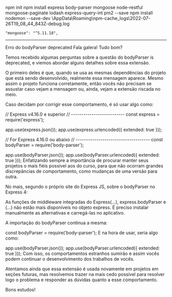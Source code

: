 npm init
npm install express body-parser mongoose node-restful mongoose-paginate lodash express-query-int pm2 --save
npm install nodemon --save-dev
\AppData\Roaming\npm-cache\_logs\2022-07-26T19_08_44_843Z-debug.log


    "mongoose": "^5.11.18",



































----------------------------------------------------------------------------------------------------

Erro do bodyParser deprecated
Fala galera! Tudo bom?

Temos recebido algumas perguntas sobre a questão do bodyParser is deprecated, e viemos abordar alguns detalhes sobre essa extensão.

O primeiro deles é que, quando se usa as mesmas dependências do projeto que está sendo desenvolvido, realmente essa mensagem aparece. Mesmo assim o projeto funciona corretamente, então vocês não precisam se assustar caso vejam a mensagem ou, ainda, vejam a extensão riscada no meio.

Caso decidam por corrigir esse comportamento, é só usar algo como:

// Express v4.16.0 e superior
// --------------------------
const express = require('express');
 
app.use(express.json());
app.use(express.urlencoded({
  extended: true
}));
 
// For Express 4.16.0 ou abaixo
// ------------------------------------
const bodyParser = require('body-parser');
 
app.use(bodyParser.json());
app.use(bodyParser.urlencoded({
  extended: true
}));
Enfatizando sempre a importância de procurar manter seus projetos o mais fiéis possível aos do curso, para que não ocorram grandes discrepâncias de comportamento, como mudanças de uma versão para outra.

No mais, segundo o próprio site do Express JS, sobre o bodyParser no Express 4:

As funções de middleware integradas do Express(...), express.bodyParser e (...) não estão mais disponíveis no objeto express. É preciso instalar manualmente as alternativas e carregá-las no aplicativo.

A importação do bodyParser continua a mesma:

const bodyParser = require('body-parser');
E na hora de usar, seria algo como:

app.use(bodyParser.json());
app.use(bodyParser.urlencoded({ extended: true }));
Com isso, os comportamentos estranhos sumirão e assim vocês podem continuar o desenvolvimento dos trabalhos de vocês.

Atentamos ainda que essa extensão é usada novamente em projetos em seções futuras, mas resolvemos trazer na mais cedo possível para resolver logo o problema e responder as dúvidas quanto a esse comportamento.

Bons estudos!